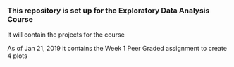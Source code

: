 ### This repository is set up for the Exploratory Data Analysis Course

It will contain the projects for the course

As of Jan 21, 2019 it contains the Week 1 Peer Graded assignment to create 4 plots
